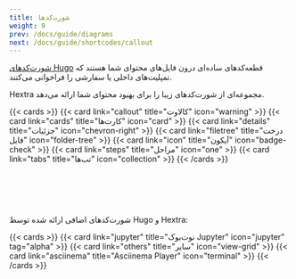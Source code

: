 ```yaml
---
title: شورت‌کدها
weight: 9
prev: /docs/guide/diagrams
next: /docs/guide/shortcodes/callout
---
```


[شورت‌کدهای Hugo](https://gohugo.io/content-management/shortcodes/) قطعه‌کدهای ساده‌ای درون فایل‌های محتوای شما هستند که تمپلیت‌های داخلی یا سفارشی را فراخوانی می‌کنند.

Hextra مجموعه‌ای از شورت‌کدهای زیبا را برای بهبود محتوای شما ارائه می‌دهد.

{{< cards >}}
  {{< card link="callout" title="کالاوت" icon="warning" >}}
  {{< card link="cards" title="کارت‌ها" icon="card" >}}
  {{< card link="details" title="جزئیات" icon="chevron-right" >}}
  {{< card link="filetree" title="درخت فایل" icon="folder-tree" >}}
  {{< card link="icon" title="آیکون" icon="badge-check" >}}
  {{< card link="steps" title="مراحل" icon="one" >}}
  {{< card link="tabs" title="تب‌ها" icon="collection" >}}
{{< /cards >}}

<div style="padding-top:4rem"></div>

شورت‌کدهای اضافی ارائه شده توسط Hugo و Hextra:

{{< cards >}}
  {{< card link="jupyter" title="نوت‌بوک Jupyter" icon="jupyter" tag="alpha" >}}
  {{< card link="others" title="سایر" icon="view-grid" >}}
  {{< card link="asciinema" title="Asciinema Player" icon="terminal" >}}
{{< /cards >}}